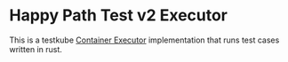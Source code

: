 # Happy Path Test v2 Executor

This is a testkube [Container
Executor](https://docs.testkube.io/test-types/container-executor) implementation
that runs test cases written in rust.
